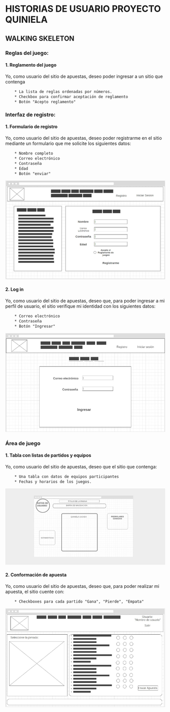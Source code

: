 # **HISTORIAS DE USUARIO PROYECTO QUINIELA**

## **WALKING SKELETON**

### Reglas del juego:

#### 1. Reglamento del juego

Yo, como usuario del sitio de apuestas, deseo poder ingresar a un sitio que contenga

        * La lista de reglas ordenadas por números.
        * Checkbox para confirmar aceptación de reglamento
        * Botón "Acepto reglamento"

### Interfaz de registro:

#### 1. Formulario de registro

Yo, como usuario del sitio de apuestas, deseo poder registrarme en el sitio mediante un formulario que me solicite los siguientes datos:

        * Nombre completo
        * Correo electrónico
        * Contraseña
        * Edad
        * Botón "enviar"

![Home page](./images/Home-Quiniela.jpg)

#### 2. Log in

Yo, como usuario del sitio de apuestas, deseo que, para poder ingresar a mi perfil de usuario, el sitio verifique mi identidad con los siguientes datos:

        * Correo electrónico
        * Contraseña
        * Botón "Ingresar"

![Log-In](./images/log-in.jpg)

### Área de juego

#### 1. Tabla con listas de partidos y equipos

Yo, como usuario del sitio de apuestas, deseo que el sitio que contenga:

        * Una tabla con datos de equipos participantes 
        * Fechas y horarios de los juegos.

![Área de juego](./images/area_de_juego.jpg)

#### 2. Conformación de apuesta

Yo, como usuario del sitio de apuestas, deseo que, para poder realizar mi apuesta, el sitio cuente con: 

        * Checkboxes para cada partido "Gana", "Pierde", "Empata"

![Conformación de apuesta](./images/ConformacionApuesta.jpg)



